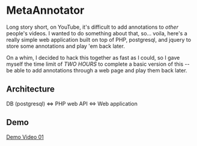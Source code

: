 # MetaAnnotator

Long story short, on YouTube, it's difficult to add annotations to _other_ people's videos. I wanted to do something about that, so... voila, here's a really simple web application built on top of PHP, postgresql, and jquery to store some annotations and play 'em back later.

On a whim, I decided to hack this together as fast as I could, so I gave myself the time limit of *TWO HOURS* to complete a basic version of this -- be able to add annotations through a web page and play them back later.

## Architecture

DB (postgresql) <=> PHP web API <=> Web application

## Demo

[Demo Video 01](https://www.youtube.com/watch?v=qU4fCjOyYok)

